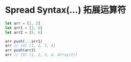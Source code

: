# Spread Syntax(...) 拓展运算符

```javascript
let arr = [1, 2]
let arr1 = [3, 4]
let arr2 = [5, 6]

arr.push(...arr1)
arr // (4) [1, 2, 3, 4]
arr.push(arr2)
arr // (5) [1, 2, 3, 4, Array(2)]
```